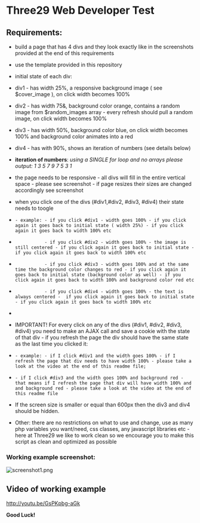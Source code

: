 # Three29 Web Developer Test #

## Requirements: ##
* build a page that has 4 divs and they look exactly like in the screenshots provided at the end of this requirements
* use the template provided in this repository
* initial state of each div:
* div1 - has width 25%, a responsive background image ( see $cover_image ), on click width becomes 100%
* div2 - has width 75&, background color orange, contains a random image from $random_images array - every refresh should pull a random image, on click width becomes 100%
* div3 - has width 50%, background color blue, on click width becomes 100% and background color animates into a red
* div4 - has with 90%, shows an iteration of numbers (see details below)
* **iteration of numbers**: *using a SINGLE for loop and no arrays please output: 1 3 5 7 9 7 5 3 1*
* the page needs to be responsive - all divs will fill in the entire vertical space - please see screenshot - if page resizes their sizes are changed accordingly see screenshot 
* when you click one of the divs (#div1,#div2, #div3, #div4) their state needs to toogle
*     - example: - if you click #div1 - width goes 100% - if you click again it goes back to initial state ( width 25%) - if you click again it goes back to width 100% etc
*                - if you click #div2 - width goes 100% - the image is still centered - if you click again it goes back to initial state - if you click again it goes back to width 100% etc
*                - if you click #div3 - width goes 100% and at the same time the background color changes to red - if you click again it goes back to initial state (background color as well) - if you click again it goes back to width 100% and background color red etc
*                - if you click #div4 - width goes 100% - the text is always centered -  if you click again it goes back to initial state - if you click again it goes back to width 100% etc
*                
* IMPORTANT! For every click on any of the divs (#div1, #div2, #div3, #div4) you need to make an AJAX call and save a cookie with the state of that div - if you refresh the page the div should have the same state as the last time you clicked it:
*     - example: - if I click #div1 and the width goes 100% - if I refresh the page that div needs to have width 100% - please take a look at the video at the end of this readme file;
*     - if I click #div3 and the width goes 100% and background red - that means if I refresh the page that div will have width 100% and and background red - please take a look at the video at the end of this readme file
* If the screen size is smaller or equal than 600px then the div3 and div4 should be hidden.
    
* Other: there are no restrictions on what to use and change, use as many php variables you want/need, css classes, any javascript libraries etc - here at Three29 we like to work clean so we encourage you to make this script as clean and optimized as possible

### Working example screenshot: ###

![screenshot1.png](https://bitbucket.org/repo/9zoAd6/images/3556956960-screenshot1.png)


## Video of working example ##
http://youtu.be/GsPKpbg-aGk

**Good Luck!**